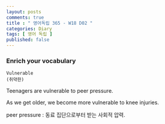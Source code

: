 ```yaml
---
layout: posts
comments: true
title : " 영어독립 365 - W18 D02 "
categories: Diary
tags: [ 영어 독립 ]
published: false
---
```


### Enrich your vocabulary

```text
Vulnerable
(취약한)
```

Teenagers are vulnerable to peer pressure.

As we get older, we become more vulnerable to knee injuries.

peer pressure
 : 동료 집단으로부터 받는 사회적 압력.
